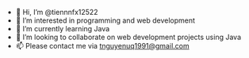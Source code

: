 - 👋 Hi, I’m @tiennnfx12522
- 👀 I’m interested in programming and web development
- 🌱 I’m currently learning Java
- 💞️ I’m looking to collaborate on web development projects using Java
- 📫 Please contact me via tnguyenuq1991@gmail.com

<!---
tiennnfx12522/tiennnfx12522 is a ✨ special ✨ repository because its `README.md` (this file) appears on your GitHub profile.
You can click the Preview link to take a look at your changes.
--->
